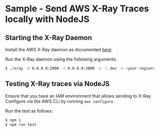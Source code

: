 # Sample - Send AWS X-Ray Traces locally with NodeJS

## Starting the X-Ray Daemon

Install the AWS X-Ray daemon as documented [here](https://docs.aws.amazon.com/xray/latest/devguide/xray-daemon.html#xray-daemon-downloading).

Run the X-Ray daemon using the following arguments:

```bash
$ ./xray -b 0.0.0.0:2000 -t 0.0.0.0:2000 -o -l dev -n <your region>
```

## Testing X-Ray traces via NodeJS

Ensure that you have an IAM environment that allows sending to X-Ray. Configure via the AWS CLI by running `aws configure`.

Run the test as follows:

```bash
$ npm i
$ npm run test
```
